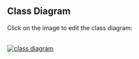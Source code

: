 ## Class Diagram
<p>Click on the image to edit the class diagram:</p>
<br />
<a href="https://www.draw.io/?lightbox=1&highlight=0000ff&edit=https%3A%2F%2Fwww.draw.io%2F%23W141068a03df623ce%252F141068A03DF623CE!4656&layers=1&nav=1&title=MS2%20Plot.drawio#R7V1td5s4Fv41OWf3Q30kkAR8jJ2mnZ2k04nbbWe%2FKUa2mWLLA%2BTF%2FfUrbIRBEraJscFJc3pOQQgBV%2Fe5L7pX1xf2YPb8IaKL6S33WXhhAf%2F5wr66sCwIkC3%2BS1uW6xZiZw2TKPCzTpuGYfCTyTuz1ofAZ3GpY8J5mASLcuOIz%2BdslJTaaBTxp3K3MQ%2FLT13QCdMahiMa6q3fAj%2BZZq0YgM2FjyyYTOWjgbwyo7J31hBPqc%2BfCk32%2Bwt7EHGerI9mzwMWptSThPn22%2FJbePODfPjPn%2FE%2F9Gv%2F9y%2Bf%2FvtuPdh1nVvyb4jYPHnx0ItvfHH7%2BI7HNwP%2BHo7B1eT5t3deNpuPNHzIKPY1Ztn3JktJRTb3L9PJEGd8weYXdl%2B0ZJMNBSH6Po2nLH0QFCfTZBZmh%2BKFo%2BV3cQJ6WJ7%2BVbx2lXIayM%2BW8uw5SL7LfuL4r80Q4mxzU3oi79mTShk1Y%2F4QjdgW0mCSsSuNJizZ0tHJaMj8Eitms%2FCB8RkTnyY6ZKACPYtY2T1PBZ4kGZ9FLKRJ8FhmYJrhYJIPlz%2FhMw%2FEB%2BfDe242jkQsdHvQKY%2By%2FvjsxiLPKGNBiHYPtiaQNphgGLosdFukHeLq94Y2xuqziuOJg%2FWQ5tvfKYTi43HMEmWAwnRsmlY4qYEZCLAGGg0xEX%2BY%2BzkinqZBwoYLumK4JyFpyygZB2E44CGPVvfabPUn2uMk4j9Y4YpNbM%2F2a%2FP6I4sS9rwPb9peeb4dDHRGlX2mBblpSbFpYtTSDNQlt%2Be%2BWmrjPahtW6eltk7sgXVx2R%2BySHxXetzva%2BQvEpfPk2F2BejE9ilzxyMTscnIZffjIxIbgjKxoYN01oYGYuNj0RrqjJzqEEk%2BHiVTPuFzGr7ftPY3rJ6Sd9PnhvNFNgd%2FsyRZZtqZPiS8GZXcsHqF0hrcpV69PbXr3mrzsDmTfLcBiIBGQMMMINug0Rko4DISbNA6EnAbSGiao%2B3z5GjdBfhMIxqG7Kx4GjpdY2pLFxVrXToIA%2FHxH%2BncD5tQqZi5PjLR3LXubUKOaS06XVOp0q96kypVGsY7BZDkzI5IIPneBaDcLssgqSGCugOHDogg3Xe6pUkUPF%2F6dJHsoOt2sTN2R2xkFPX3Lka4PnvvT2ek2C8Ytk1n%2By1b8pa3p9ixQbfEju7rrsExZDQaTel9qC%2BE1sDHmBEzPnzHuwfHxAcBncMHqDCFCqQ%2B1A7qEMFtr3WCoyqC87CJdRyCHOI6xkUziGyMshFK05P%2BHdOpVbQvRj0XeIU%2F3PacOPqcaFpDC7SU5H0p5hILgZvI3n5AZ3zuf5kGc3lJ9kWy4ToI86F2aicaBhMx1FXIxoIw%2FXQeghENL7Pme54kfFZSQkUVVNBIjSihnboFkT11iwwXgJ5D7EwDHBhxQUrExZbmQN1wC5bhuGwgZKHyQA2FWqpeuOq9HHJYf%2Bmb74jkHD90g96ynWbvbaehTtlptm6nDYWZNp%2FcMSGV4oO8mA7qMWIr4MFtGxOoypgY0NGU3dI5nTRgUjAoXHfjVHjEsekxHXfH1U0H2DbRW1kS74ioQvvmXqBuiSr53gWkCKOLlXDyKhACUQcggnWvcmMavYzEFGDL8o0BjCt4vXIiT64PLKdEetcx5A6dlu5VgY21N9%2BALmjRl3c758tjS7d%2FMkK%2FYBk3z2JMT0Z8Foyy40lI4zg7LuuRY5FaXcdtn9QyH%2BdNKl1pZ%2B5UuhL%2FzSldsxvpKsmHiCjz3pA77LjlxEPkeMXh9PfCW%2FuX3dumXFdcZYT3r4fnLG8dxd1pf7Hagxol35AQwO0KgbrY9axzwK4hYXiF3avzxq6rLrm3jl2C3jJ29%2FWacbe8Zqx7zetAbKrazhIYmlJr3bLFhsRuDSlnF3yqN381YkPQI9lNB9qwGIMeUKI6ttWznU1c0nnh5hw16ozUsFND5jF2zZ%2Fgbn27ve5qLxJE9LWjV4CHKkUEGlVEzdmGhWCsazUEOOT1PIIxdCwEBcwUFgRODxA376DEV2tAr2dDYCPkWg52Sa2HNAVLB6tP3Q5Ipb%2BN6lnKSv8WoUvesI1H9vbPcKdsPKK7QGsb7%2BpcbTzN%2BWndxiOvPMFIWGV2CXo9ANAO%2BK3OPrMoECRm0XHUHYRmfbd3yv42xYiQjHE2naUk819rZylBr0csZSy350HXtWxseQgeaYc4tmH5qbArGqkqk%2FgAydbBSKRDuhaJdHQr%2FvL2avC6yK4GgB3XaZvslq5oZHbxQxLw%2BaWQ9cs4OXht0yEEuNQ0G8KXvMJOC7MBbVCWQpYMGp5iOgIw%2FOrePdKn7z8D%2F%2BOn5%2FC6H%2BY7OFsziJEHi3oZ9NJk6xfrZU2LNmY8O%2Fvu0HUq1PKBKlgrcWKrPFGhKZtSVI6%2B1zfb8qIA93VB1lLqbOQb9YqQtU8qQatyWr9FdLE4KEusgxpMNRza12De63SVsqpZm0pZ%2BQrFqapmyR2nNZb%2BPOmIHLryp%2Bw6wLbCPfs6OK5TZlcPWHtJ6dr%2BDChrAweCre8FgZIwVfsG%2BSWte0xelfwziL74KZiFdM4Mom80DUL%2Fhi75Q8q7AlijH%2FKsP%2BVR8FP0pxJnRSBaZIvg3Nw5TEfMnhWxWNz7WQIFKk239LnU8YbGiXxLHoZ0EQf3q%2FdOb5wJBgrm%2FQy367y8zkhrBMts6crljaK0RgZp7bg7IXvHRgmdT9KdtXUe5xieZpHy02goDMk5TVg%2FtWzjY3BtXkKqpDb6K3ZNmfc64rPBlEYrUP3r3xoniwlItKme8zVrF5gxa9oh9pPUUO%2FHCzoSj75Z9blCm5a7jFRpExf3jsOVcpoGvr9SZhFPaELvcyxl0kq8KO6Lf%2BJLB6keweLFB%2BIcbs7Fv7R7JLhyLr6FBiv%2BY4Lhn1jK9AbO3C4EdrPmsjznuzhR5Y3miuVI50%2FjAJ%2FfsQl7%2FjXrzc%2B6TIBucdZ1v%2BnCImH61ffiYJIe%2FHH%2FtxBusWwXD8ovVbFEwZ6syx0jQeTUb9b4YyZmemU0mqogniavm0h7KS9rqJv7xvk7WnkxoGcYafP3NQnCIFn%2Bmj%2BhkdWylK3P36%2FspSbLP9X30bJSvAe7aIrHg%2BwX5j4hJe2XqAVRm9oprzwH2x0JOeXLJceq3F2POXey0hEKXVuKmIKe28OKC7IvP2mV7AxjHXltFr7xcrD7Rts7Vp0AGirC5mvqu6pnlpYzjqTNsQqT1usJQKgnAw3pJNBIFU%2FpIj18mIWXo4QXzaUbes%2FCzzwO0qhFUamG6YU%2BHf2YrKBhWjgxu1SFeeEPSRjMhTUnf5PimNYWdMurjaY8IlNsQt0M1%2BD0GPLxL8X53R%2BfhGS4rpwmQdJwvfa2owL7ohD3y24qhAKPR2l1gdi0XcVUbt09Gqktk2Ny9oZtV9KQrT01xcbOBbZcnjg877%2FEa5a0fGtnWyGwJZ%2FZgqi3bs6ykZUlkKYiFepObbI98IClw23ufxKz%2BfHxJhi71s9%2F%2FkcfHr%2F%2BDnDwJXjntmJiGcNyeSSu4bCc8bsbr7xZGXBCglsdB0HPxshFiry1ihdlXafa4bnyM7IdJblLKX%2BxqumfpwHbd46efKfptnnWErMuh4IM9dOxjqaJQZslSo2U81qRDAf%2BPFaLEqXxvUCHih6oJPkg1WqrkC%2B1BQF0re4LgqoSPX0WJy%2FZdH40SQCV7Nb2JUHb2ZQnWoYxfrulo%2Fo09sRBM2ZpzJ5VuV9pvS5wuabvTrlZyEizN1Je0PjthkJH24RoR7hcLwCUVUlYi%2FQusLkmzE%2FJ5sbc%2BNe5zfvFeZ7Hy61fJ3FWr60oW7cuGllkURb0iBqB7lrGJ8Gdyvh8gbFp3oCigexz%2BuPJFqjYBXfWiLPdIuZ6AJCtuEtPTr3PZb3Zets6p%2BsoWZf5r6Ec%2BuvDamBe7l7tKiTz7HP5ws52hHn2gYisfYOkxCkXT40wNyXBnT2yG8RitW9yWrWocRAhAvHdhmFLiksPv23XXHri3%2F4Jfat9AZWpt1f7xa4vzCa5BUbrYHU2%2FkWejFdk5GpUb9UVsqjesvTAA5lUOu1S%2Fyir9seTYrob9YqNlTbcg2rndRuXEWIhhSOaYTQIlAQY4nXcS4DQLauF17kxzIjOugL5Fzqbqxy6VQl4RHUYcCPwdKwzQ6daLfwNgfOVb5p2ugPIvStVkBaW3SBSsqUReilmXTOnN65Rbdc1PuiF3oU4jThPit0jupjecp%2BlPf4P" target="_blank">
  <img src="https://i.ibb.co/1qMvNcp/MS2-Plot-1.jpg" alt="class diagram">
</a>
